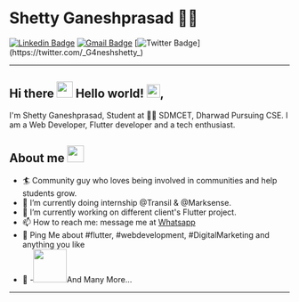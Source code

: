 
# Shetty Ganeshprasad 👨‍💻
[![Linkedin Badge](https://img.shields.io/badge/-shettyganeshprasad-blue?style=flat-square&logo=Linkedin&logoColor=white&link=https://www.linkedin.com/in/shettyganeshprasad/)](https://www.linkedin.com/in/shettyganeshprasad/) [![Gmail Badge](https://img.shields.io/badge/-shettyganeshprasad1998@gmail.com-c14438?style=flat-square&logo=Gmail&logoColor=white&link=mailto:shettyganeshprasad1998@gmail.com)](mailto:shettyganeshprasad1998@gmail.com) [![Twitter Badge](https://img.shields.io/badge/-@_G4neshshetty_-1ca0f1?style=flat-square&labelColor=1ca0f1&logo=twitter&logoColor=white&link=https://twitter.com/_G4neshshetty_)](https://twitter.com/_G4neshshetty_)

---
## Hi there <img src="https://github.com/TheDudeThatCode/TheDudeThatCode/blob/master/Assets/Hi.gif" width="29px"> Hello world!&nbsp;<img src="https://github.com/TheDudeThatCode/TheDudeThatCode/blob/master/Assets/Earth.gif" width="24px">,           
I'm Shetty Ganeshprasad, Student at 👨‍💻 SDMCET, Dharwad Pursuing CSE. I am a Web Developer, Flutter developer and a tech enthusiast.  

## About me <img src="https://emojis.slackmojis.com/emojis/images/1531849430/4246/blob-sunglasses.gif?1531849430" width="30"/>
- 🏄‍ Community guy who loves being involved in communities and help students grow.
- 🌱 I’m currently doing internship @Transil & @Marksense.
- 🔭 I’m currently working on different client's Flutter project.
- 📫 How to reach me: message me at [Whatsapp](https://wa.me/917900129925)
- 💬 Ping Me about #flutter, #webdevelopment, #DigitalMarketing and anything you like
- 👯
-<img src="https://media.giphy.com/media/LnQjpWaON8nhr21vNW/giphy.gif" width="60">And Many More...







---
<!--
**ganeshshetty98/ganeshshetty98** is a ✨ _special_ ✨ repository because its `README.md` (this file) appears on your GitHub profile.

🤔

-->






<!--
Here are some ideas to get you started:-->


<!--
- 🔭 I’m currently working on ...
- 🌱 I’m currently learning ...
- 👯 I’m looking to collaborate on ...
- 🤔 I’m looking for help with ...
- 💬 Ask me about ...
- 📫 How to reach me: ...
- 😄 Pronouns: ...
- ⚡ Fun fact: ...
-->
